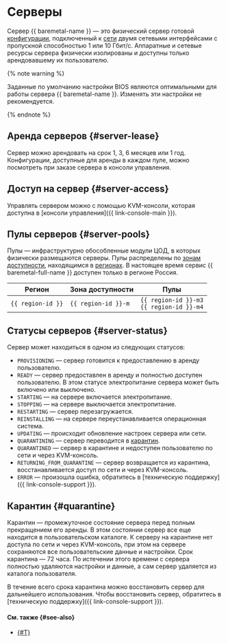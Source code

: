# Серверы

Сервер {{ baremetal-name }} — это физический сервер готовой [конфигурации](./server-configurations.md), подключенный к [сети](./network.md) двумя сетевыми интерфейсами с пропускной способностью 1 или 10 Гбит/с. Аппаратные и сетевые ресурсы сервера физически изолированы и доступны только арендовавшему их пользователю.

{% note warning %}

Заданные по умолчанию настройки BIOS являются оптимальными для работы сервера {{ baremetal-name }}. Изменять эти настройки не рекомендуется.

{% endnote %}

## Аренда серверов {#server-lease}

Сервер можно арендовать на срок 1, 3, 6 месяцев или 1 год. Конфигурации, доступные для аренды в каждом пуле, можно посмотреть при заказе сервера в консоли управления. 

## Доступ на сервер {#server-access}

Управлять сервером можно с помощью KVM-консоли, которая доступна в [консоли управления]({{ link-console-main }}).

## Пулы серверов {#server-pools}

Пулы — инфраструктурно обособленные модули ЦОД, в которых физически размещаются серверы. Пулы распределены по [зонам доступности](../../overview/concepts/geo-scope.md), находящимся в [регионах](../../overview/concepts/region.md). В настоящее время сервис {{ baremetal-full-name }} доступен только в регионе Россия.

| Регион        | Зона доступности | Пулы                               |
|---------------|------------------|------------------------------------|
| `{{ region-id }}` | `{{ region-id }}-m`  | `{{ region-id }}-m3`<br>`{{ region-id }}-m4` |

## Статусы серверов {#server-status}

Сервер может находиться в одном из следующих статусов:

* `PROVISIONING` — сервер готовится к предоставлению в аренду пользователю.
* `READY` — сервер предоставлен в аренду и полностью доступен пользователю. В этом статусе электропитание сервера может быть включено или выключено.
* `STARTING` — на сервере включается электропитание.
* `STOPPING` — на сервере выключается электропитание.
* `RESTARTING` — сервер перезагружается.
* `REINSTALLING` — на сервере переустанавливается операционная система.
* `UPDATING` — происходит обновление настроек сервера или сети.
* `QUARANTINING` — сервер переводится в [карантин](#quarantine).
* `QUARANTINED` — сервер в карантине и недоступен пользователю по сети и через KVM-консоль.
* `RETURNING_FROM_QUARANTINE` — сервер возвращается из карантина, восстанавливается доступ по сети и через KVM-консоль.
* `ERROR` — произошла ошибка, обратитесь в [техническую поддержку]({{ link-console-support }}).

## Карантин {#quarantine}

Карантин — промежуточное состояние сервера перед полным прекращением его аренды. В этом состоянии сервер все еще находится в пользовательском каталоге. К серверу на карантине нет доступа по сети и через KVM-консоль, при этом на сервере сохраняются все пользовательские данные и настройки. Срок карантина — 72 часа. По истечении этого времени c сервера полностью удаляются настройки и данные, а сам сервер удаляется из каталога пользователя.

В течение всего срока карантина можно восстановить сервер для дальнейшего использования. Чтобы восстановить сервер, обратитесь в [техническую поддержку]({{ link-console-support }}).

#### См. также {#see-also}

* [{#T}](../../backup/tutorials/backup-baremetal.md)
